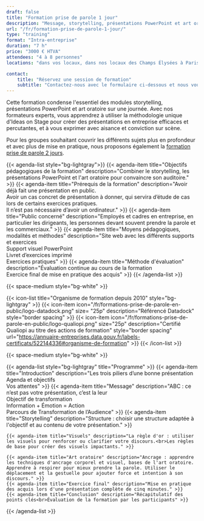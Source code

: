 ```yaml
---
draft: false
title: "Formation prise de parole 1 jour"
description: "Message, storytelling, présentations PowerPoint et art oratoire."
url: "/fr/formation-prise-de-parole-1-jour/"
type: "training"
format: "Intra-entreprise"
duration: "7 h"
price: "3000 € HTVA"
attendees: "4 à 8 personnes"
locations: "dans vos locaux, dans nos locaux des Champs Élysées à Paris ou en ligne"

contact:
    title: "Réservez une session de formation"
    subtitle: "Contactez-nous avec le formulaire ci-dessous et nous vous répondrons en moins d'un jour ouvré."
---
```


Cette formation condense l'essentiel des modules storytelling, présentations PowerPoint et art oratoire sur une journée. Avec nos formateurs experts, vous apprendrez à utiliser la méthodologie unique d'Ideas on Stage pour créer des présentations en entreprise efficaces et percutantes, et à vous exprimer avec aisance et conviction sur scène.

Pour les groupes souhaitant couvrir les différents sujets plus en profondeur et avec plus de mise en pratique, nous proposons également la [formation prise de parole 2 jours](/fr/formation-prise-de-parole-2-jours/).

{{< agenda-list style="bg-lightgray">}}
	{{< agenda-item title="Objectifs pédagogiques de la formation" description="Combiner le storytelling, les présentations PowerPoint et l'art oratoire pour convaincre son auditoire." >}}
	{{< agenda-item title="Prérequis de la formation" description="Avoir déjà fait une présentation en public.<br>Avoir un cas concret de présentation à donner, qui servira d’étude de cas lors de certains exercices pratiques.<br>Il n’est pas nécessaire d’avoir un ordinateur." >}}
	{{< agenda-item title="Public concerné" description="Employés et cadres en entreprise, en particulier les dirigeants, les personnes devant souvent prendre la parole et les commerciaux." >}}
	{{< agenda-item title="Moyens pédagogiques, modalités et méthodes" description="Site web avec les différents supports et exercices<br>Support visuel PowerPoint<br>Livret d’exercices imprimé<br>Exercices pratiques" >}}
	{{< agenda-item title="Méthode d'évaluation" description="Évaluation continue au cours de la formation<br>Exercice final de mise en pratique des acquis" >}}
{{< /agenda-list >}}

{{< space-medium style="bg-white" >}}

{{< icon-list title="Organisme de formation depuis 2010" style="bg-lightgray" >}}
	{{< icon-item icon="/fr/formations-prise-de-parole-en-public/logo-datadock.png" size= "25p" description="Référencé Datadock" style="border spacing" >}}
	{{< icon-item icon="/fr/formations-prise-de-parole-en-public/logo-qualiopi.png" size="25p" description="Certifié Qualiopi au titre des actions de formation" style="border spacing" url="https://annuaire-entreprises.data.gouv.fr/labels-certificats/522144336#organisme-de-formation" >}}
{{< /icon-list >}}

{{< space-medium style="bg-white" >}}

{{< agenda-list style="bg-lightgray" title="Programme" >}}
	{{< agenda-item title="Introduction" description="Les trois piliers d’une bonne présentation<br>Agenda et objectifs<br>Vos attentes" >}}
	{{< agenda-item title="Message" description="ABC : ce n’est pas votre présentation, c’est la leur<br>Objectif de transformation<br>Information + Émotion = Action<br>Parcours de Transformation de l’Audience" >}}
	{{< agenda-item title="Storytelling" description="Structure : choisir une structure adaptée à l'objectif et au contenu de votre présentation." >}}
	
	{{< agenda-item title="Visuels" description="La règle d'or : utiliser les visuels pour renforcer ou clarifier votre discours.<br>Les règles de base pour créer des visuels impactants." >}}
	
	{{< agenda-item title="Art oratoire" description="Ancrage : apprendre les techniques d'ancrage corporel et visuel, bases de l'art oratoire. Apprendre à respirer pour mieux prendre la parole. Utiliser le déplacement et la gestuelle pour ajouter force et intention à son discours." >}}
	{{< agenda-item title="Exercice final" description="Mise en pratique des acquis lors d'une présentation complète de cinq minutes." >}}
	{{< agenda-item title="Conclusion" description="Récapitulatif des points clés<br>Évaluation de la formation par les participants" >}}
{{< /agenda-list >}}
